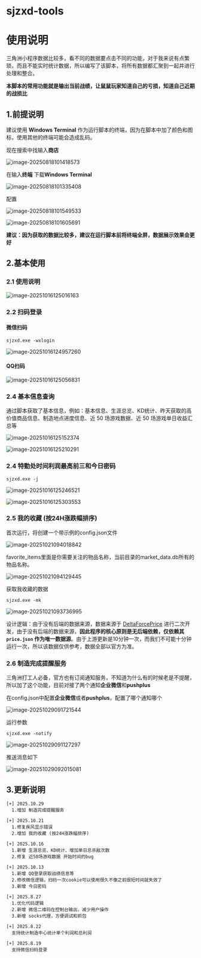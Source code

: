 # sjzxd-tools

# 使用说明

三角洲小程序数据比较多，看不同的数据要点击不同的功能，对于我来说有点繁琐，而且不能实时统计数据，所以编写了该脚本，将所有数据都汇聚到一起并进行处理和整合。

**本脚本的常用功能就是输出当前战绩，让鼠鼠玩家知道自己的亏损，知道自己近期的战损比**

## 1.前提说明

建议使用 **Windows Terminal** 作为运行脚本的终端，因为在脚本中加了颜色和图标，使用其他的终端可能会造成乱码。

现在搜索中找输入**商店**

![image-20250818101418573](images/image-20250818101418573.png)

在输入**终端**   下载**Windows Terminal** 

![image-20250818101335408](images/image-20250818101335408.png)

配置

![image-20250818101549533](images/image-20250818101549533.png)



![image-20250818101605691](images/image-20250818101605691.png)



**建议：因为获取的数据比较多，建议在运行脚本前将终端全屏，数据展示效果会更好**



## 2.基本使用

### 2.1 使用说明

![image-20251016125016163](images/image-20251016125016163.png)

### 2.2 扫码登录

#### 微信扫码

```
sjzxd.exe -wxlogin
```

![image-20251016124957260](images/image-20251016124957260.png)



#### QQ扫码

![image-20251016125056831](images/image-20251016125056831.png)

### 2.4 基本信息查询

通过脚本获取了基本信息，例如：基本信息、生涯总览、KD统计、昨天获取的高价值商品信息、制造地点进度信息、近 50 场游戏数据、近 50 场游戏单日收益汇总等

![image-20251016125152374](images/image-20251016125152374.png)

![image-20251016125210291](images/image-20251016125210291.png)



### 2.4 特勤处时间利润最高前三和今日密码

```
sjzxd.exe -j
```

![image-20251016125246521](images/image-20251016125246521.png)

![image-20251016125303553](images/image-20251016125303553.png)

### 2.5 我的收藏 (按24H涨跌幅排序)

首次运行，将创建一个带示例的config.json文件

![image-20251021094018842](images/image-20251021094018842.png)

favorite_items里面是你需要关注的物品名称，当前目录的market_data.db所有的物品名称。

![image-20251021094129445](images/image-20251021094129445.png)

获取我收藏的数据

```
sjzxd.exe -mk
```

![image-20251021093736995](images/image-20251021093736995.png)

设计逻辑：由于没有后端的数据来源，数据来源于 [DeltaForcePrice](https://github.com/orzice/DeltaForcePrice)  进行二次开发，由于没有后端的数据来源，**因此程序的核心原则是无后端依赖，仅依赖其 `price.json` 作为唯一数据源**。由于上游更新是10分钟一次，而我们不可能十分钟运行一次，所以该数据仅供参考，数据全部以官方为准。

### 2.6  制造完成提醒服务

三角洲打工人必备，官方也有订阅通知服务，不知道为什么有的时候老是不提醒，所以加了这个功能，目前对接了两个通知**企业微信**和**pushplus**

在config.json中配置**企业微信**或者**pushplus**，配置了哪个通知哪个

![image-20251029091721544](images/image-20251029091721544.png)



运行参数

```
sjzxd.exe -notify
```

![image-20251029091127297](images/image-20251029091127297.png)

推送消息如下

![image-20251029092015081](images/image-20251029092015081.png)



## 3.更新说明
```
[+] 2025.10.29
  1.增加 制造完成提醒服务

[+] 2025.10.21
  1.修复疾风显示错误
  2.增加 我的收藏 (按24H涨跌幅排序)
  
[+] 2025.10.16
  1.新增 生涯总览、KD统计、增加单日总杀敌次数
  2.修复 近50场游戏数据 开始时间的bug

[+] 2025.10.13 
  1.新增 QQ登录获取战绩信息等
  2.修改微信逻辑，扫码一次cookie可以使用很久不像之前很短时间就失效了
  3.新增 今日密码
  
[+] 2025.8.27    
  1.优化代码逻辑
  2.新增 微信二维码在控制台输出，减少用户操作
  3.新增 socks代理，方便调试和抓包
  
[+] 2025.8.22
  支持统计制造中心统计单个利润和总利润

[+] 2025.8.19 
  支持微信扫码登录
```
